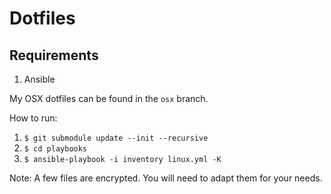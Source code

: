 # Dotfiles

## Requirements

1. Ansible

My OSX dotfiles can be found in the ```osx``` branch.

How to run:

1. ```$ git submodule update --init --recursive```
2. ```$ cd playbooks```
2. ```$ ansible-playbook -i inventory linux.yml -K```

Note: A few files are encrypted. You will need to adapt them for your needs.
